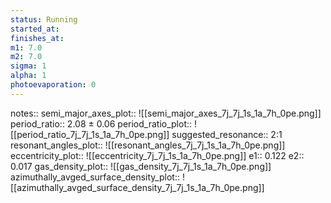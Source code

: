 ```yaml
---
status: Running
started_at:
finishes_at:
m1: 7.0
m2: 7.0
sigma: 1
alpha: 1
photoevaporation: 0
---
```


notes::
semi_major_axes_plot:: ![[semi_major_axes_7j_7j_1s_1a_7h_0pe.png]]
period_ratio:: 2.08 ± 0.06
period_ratio_plot:: ![[period_ratio_7j_7j_1s_1a_7h_0pe.png]]
suggested_resonance:: 2:1
resonant_angles_plot:: ![[resonant_angles_7j_7j_1s_1a_7h_0pe.png]]
eccentricity_plot:: ![[eccentricity_7j_7j_1s_1a_7h_0pe.png]]
e1:: 0.122
e2:: 0.017
gas_density_plot:: ![[gas_density_7j_7j_1s_1a_7h_0pe.png]]
azimuthally_avged_surface_density_plot:: ![[azimuthally_avged_surface_density_7j_7j_1s_1a_7h_0pe.png]]
